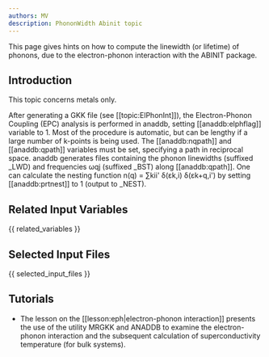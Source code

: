 ```yaml
---
authors: MV
description: PhononWidth Abinit topic
---
```

<!--
This file is automatically generated by mksite.py. All changes will be lost.
Change the input yaml files or the python code
-->

This page gives hints on how to compute the linewidth (or lifetime) of phonons, due to the electron-phonon
interaction with the ABINIT package.

## Introduction

This topic concerns metals only.

After generating a GKK file (see [[topic:ElPhonInt]]), the Electron-Phonon
Coupling (EPC) analysis is performed in anaddb, setting [[anaddb:elphflag]]
variable to 1. Most of the procedure is automatic, but can be lengthy if a
large number of k-points is being used. The [[anaddb:nqpath]] and
[[anaddb:qpath]] variables must be set, specifying a path in reciprocal space.
anaddb generates files containing the phonon linewidths (suffixed _LWD) and
frequencies ωqj (suffixed _BST) along [[anaddb:qpath]]. One can calculate the
nesting function n(q) = ∑kii' δ(εk,i) δ(εk+q,i') by setting [[anaddb:prtnest]]
to 1 (output to _NEST).



## Related Input Variables

{{ related_variables }}

## Selected Input Files

{{ selected_input_files }}

## Tutorials

* The lesson on the [[lesson:eph|electron-phonon interaction]] presents the use of the utility MRGKK and ANADDB to examine the electron-phonon interaction and the subsequent calculation of superconductivity temperature (for bulk systems).

